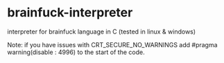# brainfuck-interpreter
interpreter for brainfuck language in C (tested in linux & windows)

Note: if you have issues with CRT_SECURE_NO_WARNINGS add #pragma warning(disable : 4996) to the start of the code.   
